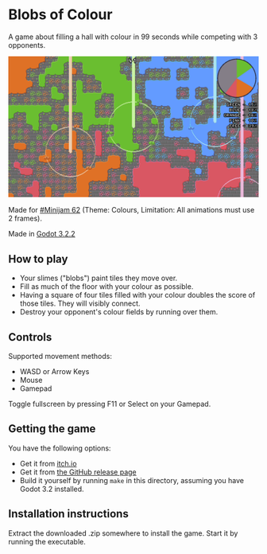 # Blobs of Colour
A game about filling a hall with colour in 99 seconds while competing with 3 opponents.

![Gameplay Screenshot](media/gameplay_01.png)

Made for [#Minijam 62](https://itch.io/jam/mini-jam-62) (Theme: Colours, Limitation: All animations must use 2 frames).

Made in [Godot 3.2.2](https://godotengine.org/)

## How to play
- Your slimes ("blobs") paint tiles they move over.
- Fill as much of the floor with your colour as possible.
- Having a square of four tiles filled with your colour doubles the score of those tiles. They will visibly connect.
- Destroy your opponent's colour fields by running over them.

## Controls
Supported movement methods:

- WASD or Arrow Keys
- Mouse
- Gamepad

Toggle fullscreen by pressing F11 or Select on your Gamepad.

## Getting the game
You have the following options:

- Get it from [itch.io](https://nalquas.itch.io/blobs-of-colour)
- Get it from [the GitHub release page](https://github.com/nalquas/blobs-of-colour/releases)
- Build it yourself by running `make` in this directory, assuming you have Godot 3.2 installed.

## Installation instructions
Extract the downloaded .zip somewhere to install the game. Start it by running the executable.
